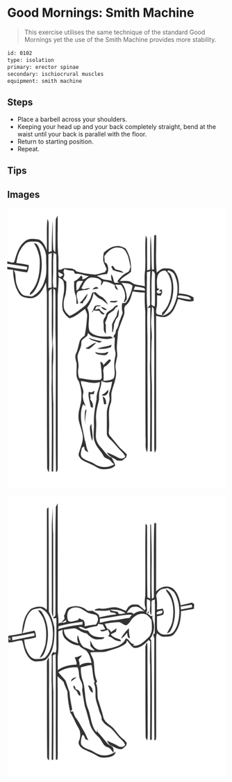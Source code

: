 # Good Mornings: Smith Machine

> This exercise utilises the same technique of the standard Good Mornings yet the use of the Smith Machine provides more stability.

``` 
id: 0102 
type: isolation 
primary: erector spinae 
secondary: ischiocrural muscles 
equipment: smith machine 
``` 


## Steps


 - Place a barbell across your shoulders.
 - Keeping your head up and your back completely straight, bend at the waist until your back is parallel with the floor.
 - Return to starting position.
 - Repeat.

## Tips



## Images

![](./../svg/0102-relaxation.svg "")

![](./../svg/0102-tension.svg "")

